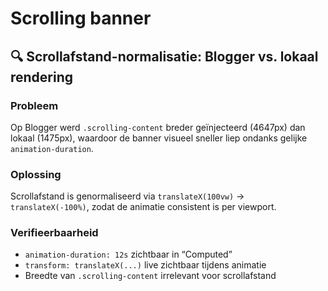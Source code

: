 # Scrolling banner
## 🔍 Scrollafstand-normalisatie: Blogger vs. lokaal rendering

### Probleem
Op Blogger werd `.scrolling-content` breder geïnjecteerd (4647px) dan lokaal (1475px), waardoor de banner visueel sneller liep ondanks gelijke `animation-duration`.

### Oplossing
Scrollafstand is genormaliseerd via `translateX(100vw)` → `translateX(-100%)`, zodat de animatie consistent is per viewport.

### Verifieerbaarheid
- `animation-duration: 12s` zichtbaar in “Computed”
- `transform: translateX(...)` live zichtbaar tijdens animatie
- Breedte van `.scrolling-content` irrelevant voor scrollafstand
